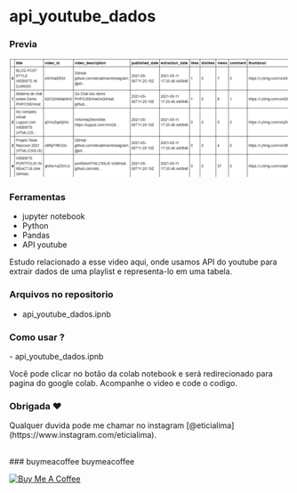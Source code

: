 # api_youtube_dados 
 
### Previa
 
<img src="git/demo.png?raw=true"/>

### Ferramentas
* jupyter notebook
* Python
* Pandas
* API youtube 

<p>Estudo relacionado a esse video <a hrfe="https://www.youtube.com/watch?v=olDCJ1w3FLM">aqui</a>, onde usamos API do youtube para extrair dados de uma playlist e representa-lo em uma tabela.  

### Arquivos no repositorio
* api_youtube_dados.ipnb

### Como usar ? 
<p>- api_youtube_dados.ipnb</P><p> Você pode clicar no botão da colab notebook e será redirecionado para pagina do google colab. Acompanhe o video e code o codigo.</P> 

### Obrigada ❤️
<p>Qualquer duvida pode me chamar no instagram [@eticialima](https://www.instagram.com/eticialima).</p> 
<br> 
###  buymeacoffee buymeacoffee
 
<a  href="https://www.buymeacoffee.com/leticialima" target="_blank"><img  src="https://cdn.buymeacoffee.com/buttons/default-red.png" alt="Buy Me A Coffee" height="40" width="170" ></a>
</p><br> 
 
